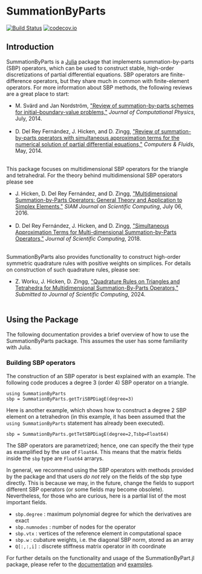 # SummationByParts
 
[![Build Status](https://travis-ci.org/OptimalDesignLab/SummationByParts.jl.svg?branch=master)](https://travis-ci.org/OptimalDesignLab/SummationByParts.jl)
[![codecov.io](http://codecov.io/github/OptimalDesignLab/SummationByParts.jl/coverage.svg?branch=master)](http://codecov.io/github/OptimalDesignLab/SummationByParts.jl?branch=master)

<!--- This code is for the previous, private repo
[![Build Status](https://magnum.travis-ci.com/OptimalDesignLab/SummationByParts.jl.svg?token=EpgqD9NsMEGcsBnVGzrH&branch=master)](https://magnum.travis-ci.com/OptimalDesignLab/SummationByParts.jl)
[![Coverage Status](https://coveralls.io/repos/OptimalDesignLab/SummationByParts.jl/badge.svg)](https://coveralls.io/r/OptimalDesignLab/SummationByParts.jl)
--->

## Introduction

SummationByParts is a [Julia](http://julialang.org) package that implements summation-by-parts (SBP) operators, which can be used to construct stable, high-order discretizations of partial differential equations.  SBP operators are finite-difference operators, but they share much in common with finite-element operators. For more information about SBP methods, the following reviews are a great place to start:
* M. Svärd and Jan Nordström, <a href='http://dx.doi.org/10.1016/j.jcp.2014.02.031'>"Review of summation-by-parts schemes for initial–boundary-value problems,"</a> <em>Journal of Computational Physics</em>, July, 2014.<br><br>
* D. Del Rey Fernández, J. Hicken, and D. Zingg, <a href='http://dx.doi.org/10.1016/j.compfluid.2014.02.016'>"Review of summation-by-parts operators with simultaneous approximation terms for the numerical solution of partial differential equations,"</a> <em>Computers & Fluids</em>, May, 2014.<br><br>

This package focuses on multidimensional SBP operators for the triangle and tetrahedral.  For the theory behind multidimensional SBP operators please see
* J. Hicken, D. Del Rey Fernández, and D. Zingg, <a href='http://dx.doi.org/10.1137/15m1038360'>"Multidimensional Summation-by-Parts Operators: General Theory and Application to Simplex Elements,"</a> <em>SIAM Journal on Scientific Computing</em>, July 06, 2016.<br><br>
* D. Del Rey Fernández, J. Hicken, and D. Zingg, <a href='https://doi.org/10.1007/s10915-017-0523-7'>"Simultaneous Approximation Terms for Multi-dimensional Summation-by-Parts Operators,"</a> <em>Journal of Scientific Computing</em>, 2018.<br><br>

SummationByParts also provides functionality to construct high-order symmetric quadrature rules with positive weights on simplices. For details on construction of such quadrature rules, please see: 

* Z. Worku, J. Hicken, D. Zingg, <a href='https://arxiv.org/abs/2311.15576'>"Quadrature Rules on Triangles and Tetrahedra for Multidimensional Summation-By-Parts Operators,"</a> <em>Submitted to Journal of Scientific Computing</em>, 2024.<br><br>

## Using the Package

The following documentation provides a brief overview of how to use the SummationByParts package.  This assumes the user has some familiarity with Julia. 

### Building SBP operators

The construction of an SBP operator is best explained with an example.  The following code produces a degree 3 (order 4) SBP operator on a triangle.

    using SummationByParts
    sbp = SummationByParts.getTriSBPDiagE(degree=3)
    
Here is another example, which shows how to construct a degree 2 SBP element on a tetrahedron (in this example, it has been assumed that the `using SummationByParts` statement has already been executed).

    sbp = SummationByParts.getTetSBPDiagE(degree=2,Tsbp=Float64)

The SBP operators are parametrized; hence, one can specify the their type as examplified by the use of `Float64`.  This means that the matrix fields inside the `sbp` type are `Float64` arrarys. 

In general, we recommend using the SBP operators with methods provided by the package and that users *do not* rely on the fields of the sbp type directly.  This is because we may, in the future, change the fields to support different SBP operators (or some fields may become obsolete).  Nevertheless, for those who are curious, here is a partial list of the most important fields.
* `sbp.degree` : maximum polynomial degree for which the derivatives are exact
* `sbp.numnodes` : number of nodes for the operator
* `sbp.vtx` : vertices of the reference element in computational space
* `sbp.w` : cubature weights, i.e. the diagonal SBP norm, stored as an array
* `Q[:,:,i]` : discrete stiffness matrix operator in ith coordinate 

For further details on the functionality and usage of the SummationByPart.jl package, please refer to the 
[documentation](https://github.com/OptimalDesignLab/SummationByParts.jl/tree/master/docs) and [examples](https://github.com/OptimalDesignLab/SummationByParts.jl/tree/master/examples).


